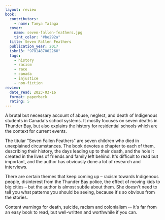 ```yaml
---
layout: review
book:
  contributors:
    - name: Tanya Talaga
  cover:
    name: seven-fallen-feathers.jpg
    tint_color: "#be292a"
  title: Seven Fallen Feathers
  publication_year: 2017
  isbn13: "9781487002268"
  tags:
    - history
    - racism
    - race
    - canada
    - injustice
    - non-fiction
review:
  date_read: 2023-03-16
  format: paperback
  rating: 5
---
```


A brutal but necessary account of abuse, neglect, and death of Indigenous students in Canada's school systems.
It mostly focuses on seven deaths in Thunder Bay, but also explains the history for residential schools which are the context for current events.

The titular "Seven Fallen Feathers" are seven children who died in unexplained circumstances.
The book devotes a chapter to each of them, describing their history, the days leading up to their death, and the hole it created in the lives of friends and family left behind.
It's difficult to read but important, and the author has obviously done a lot of research and interviews.

There are certain themes that keep coming up – racism towards Indigenous people, disinterest from the Thunder Bay police, the effect of moving kids to big cities – but the author is almost subtle about them.
She doesn't need to tell you what patterns you should be seeing, because it's so obvious from the stories.

Content warnings for death, suicide, racism and colonialism -- it's far from an easy book to read, but well-written and worthwhile if you can.

